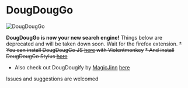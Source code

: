 # DougDougGo
![DougDougGo](https://i.imgur.com/0xi9Gtg.png)

**DougDougGo is now your new search engine!**
Things below are deprecated and will be taken down soon. Wait for the firefox extension.
~~* You can install DougDougGo JS [here](https://greasyfork.org/en/scripts/502061-dougdouggo-js)
with Violentmonkey~~
~~* And install DougDougGo Stylus [here](https://userstyles.world/style/17417/dougdouggo-stylus)~~
* Also check out DougDougify by [MagicJinn](https://github.com/MagicJinn/) [here](https://addons.mozilla.org/zh-TW/firefox/addon/youtube-dougdougify/)

Issues and suggestions are welcomed
